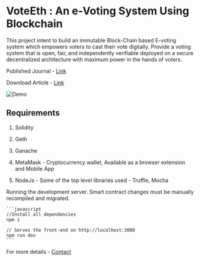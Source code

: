 # VoteEth : An e-Voting System Using Blockchain

This project intent to build an immutable Block-Chain based E-voting system which empowers voters to cast their vote digitally. Provide a voting system that is open, fair, and independently verifiable deployed on a secure decentralized
architecture with maximum power in the hands of voters.

Published Journal - [Link](https://scopedatabase.com/index.php/Documents/index/00000217/00000-94638)

Download Article - [Link](https://www.ijream.org/SpecialIssueConference/NGEPT2019011.pdf)

![Demo](https://user-images.githubusercontent.com/23186617/138652887-c2b9ec5d-bc46-432d-b516-d2a70a65e5f3.png)

## Requirements 

1. Solidity

2. Geth

3. Ganache

4. MetaMask - Cryptocurrency wallet, Available as a browser extension and Mobile App

5. NodeJs - Some of the top level libraries used - Truffle, Mocha

Running the development server. Smart contract changes must be manually recompiled and migrated.

    ```javascript
    //Install all dependencies
    npm i
    
    // Serves the front-end on http://localhost:3000
    npm run dev
    ```

For more details - [Contact](https://aman.fyi)
